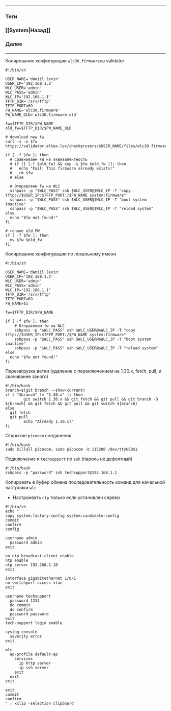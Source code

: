
---
### Теги

### [[System|Назад]]
### Далее
####
---
Копирование конфигурации `wlc30.firmware`на validator
```shell folded title="scopy.sh"
#!/bin/sh

USER_NAME='daniil.levin'
USER_IP='192.168.1.2'
WLC_USER='admin'
WLC_PASS='admin'
WLC_IP='192.168.1.1'
TFTP_DIR='/srv/tftp'
TFTP_PORT=69
FW_NAME='wlc30.firmware'
FW_NAME_OLD='wlc30.firmware.old'

fw=$TFTP_DIR/$FW_NAME
old_fw=$TFTP_DIR/$FW_NAME_OLD

# download new fw
curl -s -o $fw https://validator.eltex.loc/checkerusers/$USER_NAME/files/wlc30.firmware

if [ -f $fw ]; then
  # Сравниваем FW на эквивалентность
  # if [[ [-f $old_fw] && cmp -s $fw $old_fw ]]; then
  #   echo "Fail! This firmware already exists!" 
  #   rm $fw
  # else
 
  # Отправляем fw на WLC
  sshpass -p "$WLC_PASS" ssh $WLC_USER@$WLC_IP -T "copy tftp://$USER_IP:$TFTP_PORT:/$FW_NAME system:firmware" 
  sshpass -p "$WLC_PASS" ssh $WLC_USER@$WLC_IP -T "boot system inactive"
  sshpass -p "$WLC_PASS" ssh $WLC_USER@$WLC_IP -T "reload system"
else
  echo "$fw not found!"
fi

# rename old FW
if [ -f $fw ]; then
  mv $fw $old_fw
fi
```

Копирование конфигурации по локальному имени
```shell folded title="scopy.sh.once"
#!/bin/sh

USER_NAME='daniil.levin'
USER_IP='192.168.1.2'
WLC_USER='admin'
WLC_PASS='admin'
WLC_IP='192.168.1.1'
TFTP_DIR='/srv/tftp'
TFTP_PORT=69
FW_NAME=$1

fw=$TFTP_DIR/$FW_NAME

if [ -f $fw ]; then
    # Отправляем fw на WLC
    sshpass -p "$WLC_PASS" ssh $WLC_USER@$WLC_IP -T "copy tftp://$USER_IP:$TFTP_PORT:/$FW_NAME system:firmware" 
    sshpass -p "$WLC_PASS" ssh $WLC_USER@$WLC_IP -T "boot system inactive"
    sshpass -p "$WLC_PASS" ssh $WLC_USER@$WLC_IP -T "reload system"
else
  echo "$fw not found!"
fi
```

Перезагрузка ветки (удаление с переключением на 1.30.x, fetch, pull, и скачивание заного)
```shell folded title="reload.sh"
#!/bin/bash
branch=$(git branch --show-current)
if [ "$branch" != "1.30.x" ]; then
        git switch 1.30.x && git fetch && git pull && git branch -D ${branch} && git fetch && git pull && git switch ${branch}
else
  git fetch
  git pull 
        echo "Already 1.30.x!"
fi
```

Открытие `picocom` соединения
```shell folded title="popen.sh"
#!/bin/bash
sudo killall picocom; sudo picocom -b 115200 /dev/ttyUSB$1
```

Подключение к `techsupport` по `ssh` (пароль не дефолтный)
```shell folded title="stech.sh"
#!/bin/bash
sshpass -p "password" ssh techsupport@192.168.1.1
```

Копировать в буфер обмена  последовательность команд для начальной настройки `wlc`
- Настраивать `ntp` только если установлен сервер
```shell folded title="rcopy_std_config.sh"
#!/bin/sh
echo "
copy system:factory-config system:candidate-config
commit
confirm
config

username admin
  password admin 
exit

no ntp broadcast-client enable
ntp enable
ntp server 192.168.1.10
exit

interface gigabitethernet 1/0/1
no switchport access vlan
exit

username techsupport
  password 1234
  do commit
  do confirm
  password password
exit
tech-support login enable

syslog console
  severity error
exit

wlc
  ap-profile default-ap
    services
      ip http server
      ip ssh server
    exit
  exit
exit

exit
commit
confirm
" | xclip -selection clipboard
```


